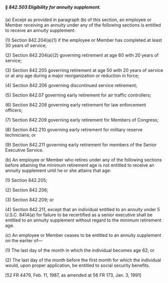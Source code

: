 ##### § 842.503 Eligibility for annuity supplement. #####

(a) Except as provided in paragraph (b) of this section, an employee or Member receiving an annuity under any of the following sections is entitled to receive an annuity supplement:

(1) Section 842.204(a)(1) if the employee or Member has completed at least 30 years of service;

(2) Section 842.204(a)(2) governing retirement at age 60 with 20 years of service;

(3) Section 842.205 governing retirement at age 50 with 20 years of service or at any age during a major reorganization or reduction in force;

(4) Section 842.206 governing discontinued service retirement;

(5) Section 842.07 governing early retirement for air traffic controllers;

(6) Section 842.208 governing early retirement for law enforcement officers;

(7) Section 842.209 governing early retirement for Members of Congress;

(8) Section 842.210 governing early retirement for military reserve technicians; or

(9) Section 842.211 governing early retirement for members of the Senior Executive Service.

(b) An employee or Member who retires under any of the following sections before attaining the minimum retirement age is not entitled to receive an annuity supplement until he or she attains that age:

(1) Section 842.205;

(2) Section 842.206;

(3) Section 842.209; or

(4) Section 842.211, except that an individual entitled to an annuity under 5 U.S.C. 8414(a) for failure to be recertified as a senior executive shall be entitled to an annuity supplement without regard to the minimum retirement age.

(c) An employee or Member ceases to be entitled to an annuity supplement on the earlier of—

(1) The last day of the month in which the individual becomes age 62; or

(2) The last day of the month before the first month for which the individual would, upon proper application, be entitled to social security benefits.

[52 FR 4479, Feb. 11, 1987, as amended at 56 FR 173, Jan. 3, 1991]